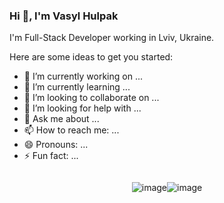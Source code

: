 ### Hi 👋, I'm Vasyl Hulpak

I'm Full-Stack Developer working in Lviv, Ukraine.


Here are some ideas to get you started:

- 🔭 I’m currently working on ...
- 🌱 I’m currently learning ...
- 👯 I’m looking to collaborate on ...
- 🤔 I’m looking for help with ...
- 💬 Ask me about ...
- 📫 How to reach me: ...
- 😄 Pronouns: ...
- ⚡ Fun fact: ...


<div  style="display: flex;justify-content: center; align-items:center;">
  
![image](https://github.com/VasylHulpak/vasylhulpak/assets/76429065/f7d6fee8-89d2-4c61-a604-81840db49280)
  
![image](https://github.com/VasylHulpak/vasylhulpak/assets/76429065/69c47694-4e95-44d2-ae63-1efd7e56b26c)
</div>

